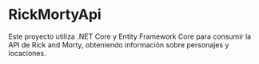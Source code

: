 # RickMortyApi
Este proyecto utiliza .NET Core y Entity Framework Core para consumir la API de Rick and Morty, obteniendo información sobre personajes y locaciones.
